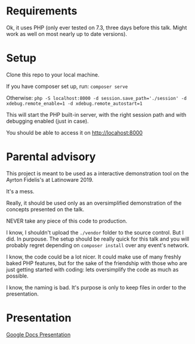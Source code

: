 # Requirements

Ok, it uses PHP (only ever tested on 7.3, three days before this talk. Might work as well on most nearly up to date versions). 

# Setup

Clone this repo to your local machine.

If you have composer set up, run:
```composer serve```

Otherwise:
```php -S localhost:8000 -d session.save_path='./session' -d xdebug.remote_enable=1 -d xdebug.remote_autostart=1```

This will start the PHP built-in server, with the right session path and with debugging enabled (just in case).

You should be able to access it on [http://locahost:8000](http://localhost:8000)

# Parental advisory

This project is meant to be used as a interactive demonstration tool on the Ayrton Fidelis's at Latinoware 2019.

It's a mess.

Really, it should be used only as an oversimplified demonstration of the concepts presented on the talk.

NEVER take any piece of this code to production.

I know, I shouldn't upload the `./vendor` folder to the source control. But I did. In purpouse. The setup should be really quick for this talk and you will probably regret depending on `composer install` over any event's network.

I know, the code could be a lot nicer. It could make use of many freshly baked PHP features, but for the sake of the friendship with those who are just getting started with coding: lets oversimplify the code as much as possible.

I know, the naming is bad. It's purpose is only to keep files in order to the presentation.

# Presentation

[Google Docs Presentation](https://docs.google.com/presentation/d/1Q_lySDyju87ELyMcYnxmewtWmPlCKBiaoTAg-oOTUzI/edit?usp=sharing)
